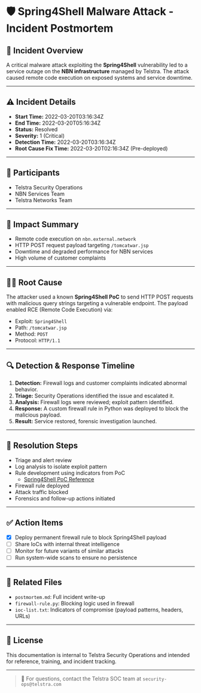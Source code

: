 # 🛡️ Spring4Shell Malware Attack - Incident Postmortem

## 📅 Incident Overview

A critical malware attack exploiting the **Spring4Shell** vulnerability led to a service outage on the **NBN infrastructure** managed by Telstra. The attack caused remote code execution on exposed systems and service downtime.

---

## ⚠️ Incident Details

- **Start Time:** 2022-03-20T03:16:34Z  
- **End Time:** 2022-03-20T05:16:34Z  
- **Status:** Resolved  
- **Severity:** 1 (Critical)  
- **Detection Time:** 2022-03-20T03:16:34Z  
- **Root Cause Fix Time:** 2022-03-20T02:16:34Z (Pre-deployed)

---

## 👥 Participants

- Telstra Security Operations  
- NBN Services Team  
- Telstra Networks Team  

---

## 🧨 Impact Summary

- Remote code execution on `nbn.external.network`  
- HTTP POST request payload targeting `/tomcatwar.jsp`  
- Downtime and degraded performance for NBN services  
- High volume of customer complaints  

---

## 🕵️‍♂️ Root Cause

The attacker used a known **Spring4Shell PoC** to send HTTP POST requests with malicious query strings targeting a vulnerable endpoint. The payload enabled RCE (Remote Code Execution) via:

- Exploit: `Spring4Shell`  
- Path: `/tomcatwar.jsp`  
- Method: `POST`  
- Protocol: `HTTP/1.1`  

---

## 🔍 Detection & Response Timeline

1. **Detection:** Firewall logs and customer complaints indicated abnormal behavior.  
2. **Triage:** Security Operations identified the issue and escalated it.  
3. **Analysis:** Firewall logs were reviewed; exploit pattern identified.  
4. **Response:** A custom firewall rule in Python was deployed to block the malicious payload.  
5. **Result:** Service restored, forensic investigation launched.

---

## 🔧 Resolution Steps

- Triage and alert review  
- Log analysis to isolate exploit pattern  
- Rule development using indicators from PoC  
  - [Spring4Shell PoC Reference](https://github.com/craig/SpringCore0day/blob/main/exp.py)  
- Firewall rule deployed  
- Attack traffic blocked  
- Forensics and follow-up actions initiated  

---

## ✅ Action Items

- [x] Deploy permanent firewall rule to block Spring4Shell payload  
- [ ] Share IoCs with internal threat intelligence  
- [ ] Monitor for future variants of similar attacks  
- [ ] Run system-wide scans to ensure no persistence  

---

## 📁 Related Files

- `postmortem.md`: Full incident write-up  
- `firewall-rule.py`: Blocking logic used in firewall  
- `ioc-list.txt`: Indicators of compromise (payload patterns, headers, URLs)

---

## 📝 License

This documentation is internal to Telstra Security Operations and intended for reference, training, and incident tracking.

---

> 📌 For questions, contact the Telstra SOC team at `security-ops@telstra.com`
